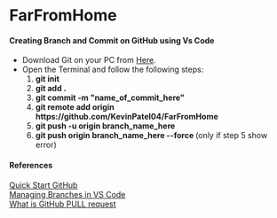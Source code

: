 # FarFromHome

#### Creating Branch and Commit on GitHub using Vs Code

<ul>
  <li>
    Download Git on your PC from <a href="https://git-scm.com/download">Here</a>.
  </li>
  <li>
    Open the Terminal and follow the following steps:
    <ol>
      <li>
        <b>git init</b>
      </li>
      <li>
        <b>git add .</b>
      </li>
      <li>
        <b>git commit -m "name_of_commit_here"</b>
      </li>
      <li>
        <b>git remote add origin https://github.com/KevinPatel04/FarFromHome</b>
      </li>
      <li>
        <b>git push -u origin branch_name_here</b>
      </li>
      <li>
        <b>git push origin branch_name_here --force </b> (only if step 5 show error)
      </li>
    </ol>
  </li>
</ul>

#### References
<a href="https://www.youtube.com/watch?v=kVow5q53WG8">Quick Start GitHub</a><br />
<a href="https://www.youtube.com/watch?v=X9-iaXfKY5g">Managing Branches in VS Code</a><br />
<a href="https://www.youtube.com/watch?v=e3bjQX9jIBk">What is GitHub PULL request</a>

